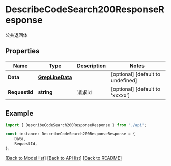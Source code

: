 # DescribeCodeSearch200ResponseResponse

公共返回体

## Properties

Name | Type | Description | Notes
------------ | ------------- | ------------- | -------------
**Data** | [**GrepLineData**](GrepLineData.md) |  | [optional] [default to undefined]
**RequestId** | **string** | 请求id | [optional] [default to 'xxxxx']

## Example

```typescript
import { DescribeCodeSearch200ResponseResponse } from './api';

const instance: DescribeCodeSearch200ResponseResponse = {
    Data,
    RequestId,
};
```

[[Back to Model list]](../README.md#documentation-for-models) [[Back to API list]](../README.md#documentation-for-api-endpoints) [[Back to README]](../README.md)
